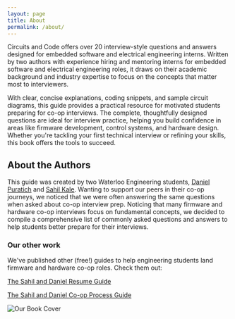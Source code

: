 ```yaml
---
layout: page
title: About
permalink: /about/
---
```

Circuits and Code offers over 20 interview-style questions and answers designed for embedded software and electrical engineering interns. Written by two authors with experience hiring and mentoring interns for embedded software and electrical engineering roles, it draws on their academic background and industry expertise to focus on the concepts that matter most to interviewers.

With clear, concise explanations, coding snippets, and sample circuit diagrams, this guide provides a practical resource for motivated students preparing for co-op interviews. The complete, thoughtfully designed questions are ideal for interview practice, helping you build confidence in areas like firmware development, control systems, and hardware design. Whether you're tackling your first technical interview or refining your skills, this book offers the tools to succeed.

## About the Authors
This guide was created by two Waterloo Engineering students, [Daniel Puratich](https://www.linkedin.com/in/daniel-puratich) and [Sahil Kale](https://www.linkedin.com/in/sahil-kale). Wanting to support our peers in their co-op journeys, we noticed that we were often answering the same questions when asked about co-op interview prep. Noticing that many firmware and hardware co-op interviews focus on fundamental concepts, we decided to compile a comprehensive list of commonly asked questions and answers to help students better prepare for their interviews.

### Our other work
We've published other (free!) guides to help engineering students land firmware and hardware co-op roles. Check them out:

[The Sahil and Daniel Resume Guide](https://docs.google.com/document/d/1Qh0Jp70ce2ParzsWV4TizEAvGyTrDO5WfkacxrHjTFs)

[The Sahil and Daniel Co-op Process Guide](https://docs.google.com/document/d/12qFdJfc2ve2jIFIFHqtIzx0qkN6I5H43kfLo0OQ1X_A)

![Our Book Cover](https://raw.githubusercontent.com/circuits-and-code/website/refs/heads/main/assets/images/cover.jpg)